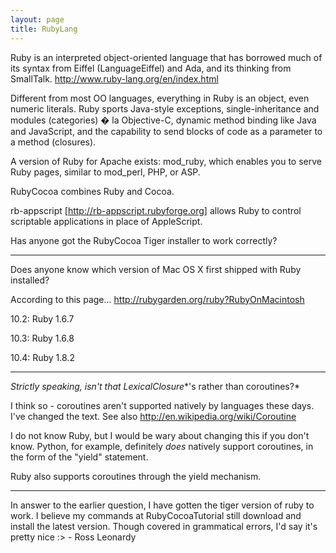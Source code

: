 ```yaml
---
layout: page
title: RubyLang
---
```




Ruby is an interpreted object-oriented language that has borrowed much of its syntax from Eiffel (LanguageEiffel) and Ada, and its thinking from SmallTalk.
http://www.ruby-lang.org/en/index.html

Different from most OO languages, everything in Ruby is an object, even numeric literals. Ruby sports Java-style exceptions, single-inheritance and modules (categories) � la Objective-C, dynamic method binding like Java and JavaScript, and the capability to send blocks of code as a parameter to a method (closures).

A version of Ruby for Apache exists: mod_ruby, which enables you to serve Ruby pages, similar to mod_perl, PHP, or ASP.

RubyCocoa combines Ruby and Cocoa.

rb-appscript [http://rb-appscript.rubyforge.org] allows Ruby to control scriptable applications in place of AppleScript.

Has anyone got the RubyCocoa Tiger installer to work correctly?

----

Does anyone know which version of Mac OS X first shipped with Ruby installed?

According to this page... http://rubygarden.org/ruby?RubyOnMacintosh

10.2: Ruby 1.6.7

10.3: Ruby 1.6.8

10.4: Ruby 1.8.2

----

*Strictly speaking, isn't that LexicalClosure**'s rather than coroutines?*

I think so - coroutines aren't supported natively by languages these days. I've changed the text. See also http://en.wikipedia.org/wiki/Coroutine

I do not know Ruby, but I would be wary about changing this if you don't know.  Python, for example, definitely *does* natively support coroutines, in the form of the "yield" statement.

Ruby also supports coroutines through the yield mechanism.

----

In answer to the earlier question, I have gotten the tiger version of ruby to work. I believe my commands at RubyCocoaTutorial still download and install the latest version. Though covered in grammatical errors, I'd say it's pretty nice :> - Ross Leonardy


